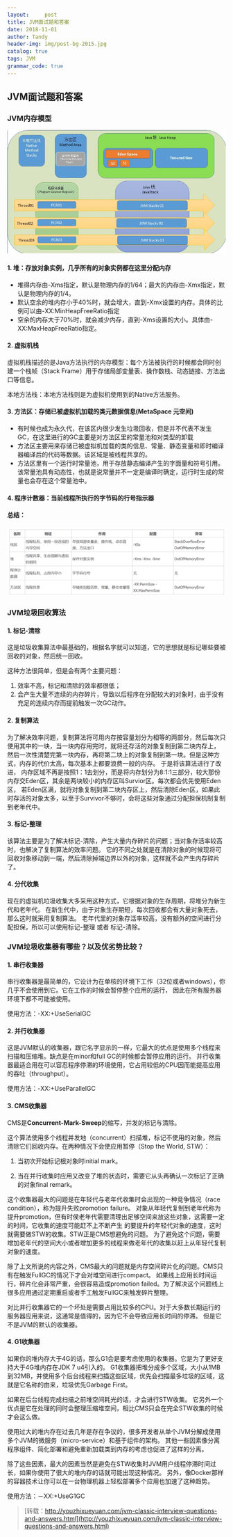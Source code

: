 ```yaml
---
layout:     post
title: JVM面试题和答案
date: 2018-11-01
author: Tandy
header-img: img/post-bg-2015.jpg
catalog: true
tags: JVM
grammar_code: true
---
```

## JVM面试题和答案
### JVM内存模型

![](https://raw.githubusercontent.com/tanzhouwen/tanzhouwen.github.io/master/images/jvm-classic-interview-questions-and-answers.jpg)

#### 1. 堆：存放对象实例，几乎所有的对象实例都在这里分配内存

 - 堆得内存由-Xms指定，默认是物理内存的1/64；最大的内存由-Xmx指定，默认是物理内存的1/4。
 - 默认空余的堆内存小于40%时，就会增大，直到-Xmx设置的内存。具体的比例可以由-XX:MinHeapFreeRatio指定
 - 空余的内存大于70%时，就会减少内存，直到-Xms设置的大小。具体由-XX:MaxHeapFreeRatio指定。
 
#### 2. 虚拟机栈

虚拟机栈描述的是Java方法执行的内存模型：每个方法被执行的时候都会同时创建一个栈帧（Stack Frame）用于存储局部变量表、操作数栈、动态链接、方法出口等信息。

本地方法栈：本地方法栈则是为虚拟机使用到的Native方法服务。

#### 3. 方法区：存储已被虚拟机加载的类元数据信息(MetaSpace 元空间)

 - 有时候也成为永久代，在该区内很少发生垃圾回收，但是并不代表不发生GC，在这里进行的GC主要是对方法区里的常量池和对类型的卸载
 - 方法区主要用来存储已被虚拟机加载的类的信息、常量、静态变量和即时编译器编译后的代码等数据。该区域是被线程共享的。
 - 方法区里有一个运行时常量池，用于存放静态编译产生的字面量和符号引用。该常量池具有动态性，也就是说常量并不一定是编译时确定，运行时生成的常量也会存在这个常量池中。

#### 4. 程序计数器：当前线程所执行的字节码的行号指示器

#### 总结：

![](https://raw.githubusercontent.com/tanzhouwen/tanzhouwen.github.io/master/images/jvm-classic-interview-questions-and-answers-zj.jpg)

### JVM垃圾回收算法
#### 1. 标记-清除
这是垃圾收集算法中最基础的，根据名字就可以知道，它的思想就是标记哪些要被回收的对象，然后统一回收。

这种方法很简单，但是会有两个主要问题：

 1. 效率不高，标记和清除的效率都很低；
 2. 会产生大量不连续的内存碎片，导致以后程序在分配较大的对象时，由于没有充足的连续内存而提前触发一次GC动作。 



#### 2. 复制算法
为了解决效率问题，复制算法将可用内存按容量划分为相等的两部分，然后每次只使用其中的一块，当一块内存用完时，就将还存活的对象复制到第二块内存上，
然后一次性清楚完第一块内存，再将第二块上的对象复制到第一块。但是这种方式，内存的代价太高，每次基本上都要浪费一般的内存。 于是将该算法进行了改进，
内存区域不再是按照1：1去划分，而是将内存划分为8:1:1三部分，较大那份内存交Eden区，其余是两块较小的内存区叫Survior区。每次都会优先使用Eden区，
若Eden区满，就将对象复制到第二块内存区上，然后清除Eden区，如果此时存活的对象太多，以至于Survivor不够时，会将这些对象通过分配担保机制复制到老年代中。

#### 3. 标记-整理 
该算法主要是为了解决标记-清除，产生大量内存碎片的问题；当对象存活率较高时，也解决了复制算法的效率问题。
它的不同之处就是在清除对象的时候现将可回收对象移动到一端，然后清除掉端边界以外的对象，这样就不会产生内存碎片了。

#### 4. 分代收集 
现在的虚拟机垃圾收集大多采用这种方式，它根据对象的生存周期，将堆分为新生代和老年代。
在新生代中，由于对象生存期短，每次回收都会有大量对象死去，那么这时就采用复制算法。
老年代里的对象存活率较高，没有额外的空间进行分配担保，所以可以使用标记-整理 或者 标记-清除。

### JVM垃圾收集器有哪些？以及优劣势比较？
#### 1. 串行收集器  

串行收集器是最简单的，它设计为在单核的环境下工作（32位或者windows），你几乎不会使用到它。它在工作的时候会暂停整个应用的运行，
因此在所有服务器环境下都不可能被使用。

使用方法：-XX:+UseSerialGC

#### 2. 并行收集器

这是JVM默认的收集器，跟它名字显示的一样，它最大的优点是使用多个线程来扫描和压缩堆。缺点是在minor和full GC的时候都会暂停应用的运行。
并行收集器最适合用在可以容忍程序停滞的环境使用，它占用较低的CPU因而能提高应用的吞吐（throughput）。

使用方法：-XX:+UseParallelGC

#### 3. CMS收集器

CMS是**Concurrent-Mark-Sweep**的缩写，并发的标记与清除。

这个算法使用多个线程并发地（concurrent）扫描堆，标记不使用的对象，然后清除它们回收内存。在两种情况下会使应用暂停（Stop the World, STW）：

 1. 当初次开始标记根对象时initial mark。

 2. 当在并行收集时应用又改变了堆的状态时，需要它从头再确认一次标记了正确的对象final remark。

这个收集器最大的问题是在年轻代与老年代收集时会出现的一种竞争情况（race condition），称为提升失败promotion failure。
对象从年轻代复制到老年代称为提升promotion，但有时侯老年代需要清理出足够空间来放这些对象，这需要一定的时间，它收集的速度可能赶不上不断产生
的要提升的年轻代对象的速度，这时就需要做STW的收集。STW正是CMS想避免的问题。
为了避免这个问题，需要增加老年代的空间大小或者增加更多的线程来做老年代的收集以赶上从年轻代复制对象的速度。

除了上文所说的内容之外，CMS最大的问题就是内存空间碎片化的问题。CMS只有在触发FullGC的情况下才会对堆空间进行compact。
如果线上应用长时间运行，碎片化会非常严重，会很容易造成promotion failed。为了解决这个问题线上很多应用通过定期重启或者手工触发FullGC来触发碎片整理。

对比并行收集器它的一个坏处是需要占用比较多的CPU。对于大多数长期运行的服务器应用来说，这通常是值得的，因为它不会导致应用长时间的停滞。
但是它不是JVM的默认的收集器。

#### 4. G1收集器

如果你的堆内存大于4G的话，那么G1会是要考虑使用的收集器。它是为了更好支持大于4G堆内存在JDK 7 u4引入的。
G1收集器把堆分成多个区域，大小从1MB到32MB，并使用多个后台线程来扫描这些区域，优先会扫描最多垃圾的区域，这就是它名称的由来，垃圾优先Garbage First。

如果在后台线程完成扫描之前堆空间耗光的话，才会进行STW收集。
它另外一个优点是它在处理的同时会整理压缩堆空间，相比CMS只会在完全STW收集的时候才会这么做。

使用过大的堆内存在过去几年是存在争议的，很多开发者从单个JVM分解成使用多个JVM的微服务（micro-service）和基于组件的架构。
其他一些因素像分离程序组件、简化部署和避免重新加载类到内存的考虑也促进了这样的分离。

除了这些因素，最大的因素当然是避免在STW收集时JVM用户线程停滞时间过长，如果你使用了很大的堆内存的话就可能出现这种情况。
另外，像Docker那样的容器技术让你可以在一台物理机器上轻松部署多个应用也加速了这种趋势。

使用方法：－XX:+UseG1GC

> [转载：http://youzhixueyuan.com/jvm-classic-interview-questions-and-answers.html](http://youzhixueyuan.com/jvm-classic-interview-questions-and-answers.html)
